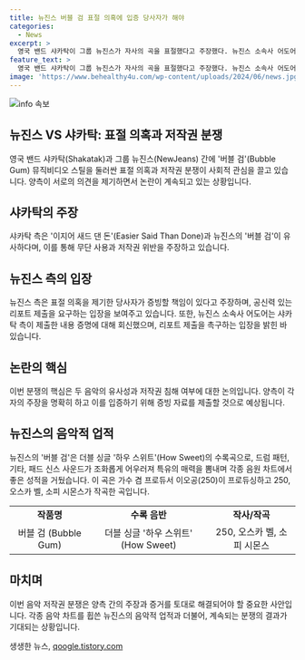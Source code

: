 ```yaml
---
title: 뉴진스 버블 검 표절 의혹에 입증 당사자가 해야
categories:
  - News
excerpt: >
  영국 밴드 샤카탁이 그룹 뉴진스가 자사의 곡을 표절했다고 주장했다. 뉴진스 소속사 어도어는 표절 주장을 부인하며 증명을 요청했고, 샤카탁은 특정 곡의 유사성을 들어 무단 사용을 주장했다. 한편, 뉴진스의 버블 검은 가수 이오공(250)의 프로듀싱으로 이오공과 소피 시몬스가 작곡한 곡으로 성공적인 음원 차트 진입을 기록했다.
feature_text: >
  영국 밴드 샤카탁이 그룹 뉴진스가 자사의 곡을 표절했다고 주장했다. 뉴진스 소속사 어도어는 표절 주장을 부인하며 증명을 요청했고, 샤카탁은 특정 곡의 유사성을 들어 무단 사용을 주장했다. 한편, 뉴진스의 버블 검은 가수 이오공(250)의 프로듀싱으로 이오공과 소피 시몬스가 작곡한 곡으로 성공적인 음원 차트 진입을 기록했다.
image: 'https://www.behealthy4u.com/wp-content/uploads/2024/06/news.jpg'
---
```


<p><img src="https://www.behealthy4u.com/wp-content/uploads/2024/06/news.jpg" alt="info 속보" /></p>

<h2 data-ke-size="size26">뉴진스 VS 샤카탁: 표절 의혹과 저작권 분쟁</h2>

<p data-ke-size="size16">영국 밴드 샤카탁(Shakatak)과 그룹 뉴진스(NewJeans) 간에 '버블 검'(Bubble Gum) 뮤직비디오 스틸을 둘러싼 표절 의혹과 저작권 분쟁이 사회적 관심을 끌고 있습니다. 양측이 서로의 의견을 제기하면서 논란이 계속되고 있는 상황입니다.</p>

<h2 data-ke-size="size24">샤카탁의 주장</h2>

<p data-ke-size="size16">샤카탁 측은 '이지어 새드 댄 돈'(Easier Said Than Done)과 뉴진스의 '버블 검'이 유사하다며, 이를 통해 무단 사용과 저작권 위반을 주장하고 있습니다.</p>

<h2 data-ke-size="size24">뉴진스 측의 입장</h2>

<p data-ke-size="size16">뉴진스 측은 표절 의혹을 제기한 당사자가 증빙할 책임이 있다고 주장하며, 공신력 있는 리포트 제출을 요구하는 입장을 보여주고 있습니다. 또한, 뉴진스 소속사 어도어는 샤카탁 측이 제출한 내용 증명에 대해 회신했으며, 리포트 제출을 촉구하는 입장을 밝힌 바 있습니다.</p>

<h2 data-ke-size="size24">논란의 핵심</h2>

<p data-ke-size="size16">이번 분쟁의 핵심은 두 음악의 유사성과 저작권 침해 여부에 대한 논의입니다. 양측이 각자의 주장을 명확히 하고 이를 입증하기 위해 증빙 자료를 제출할 것으로 예상됩니다.</p>

<h2 data-ke-size="size24">뉴진스의 음악적 업적</h2>

<p data-ke-size="size16">뉴진스의 '버블 검'은 더블 싱글 '하우 스위트'(How Sweet)의 수록곡으로, 드럼 패턴, 기타, 패드 신스 사운드가 조화롭게 어우러져 특유의 매력을 뽐내며 각종 음원 차트에서 좋은 성적을 거뒀습니다. 이 곡은 가수 겸 프로듀서 이오공(250)이 프로듀싱하고 250, 오스카 벨, 소피 시몬스가 작곡한 곡입니다.</p>

<table>
    <tr>
        <td style="text-align: center; height: 17px;"><b>작품명</b></td>
        <td style="text-align: center; height: 17px;"><b>수록 음반</b></td>
        <td style="text-align: center; height: 17px;"><b>작사/작곡</b></td>
    </tr>
    <tr>
        <td style="text-align: center; height: 17px;">버블 검 (Bubble Gum)</td>
        <td style="text-align: center; height: 17px;">더블 싱글 '하우 스위트' (How Sweet)</td>
        <td style="text-align: center; height: 17px;">250, 오스카 벨, 소피 시몬스</td>
    </tr>
</table>

<h2 data-ke-size="size24">마치며</h2>

<p data-ke-size="size16">이번 음악 저작권 분쟁은 양측 간의 주장과 증거를 토대로 해결되어야 할 중요한 사안입니다. 각종 음악 차트를 휩쓴 뉴진스의 음악적 업적과 더불어, 계속되는 분쟁의 결과가 기대되는 상황입니다.</p>
생생한 뉴스, <a href="https://qoogle.tistory.com" rel="dofollow">qoogle.tistory.com</a>


